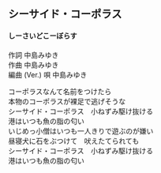 ## シーサイド・コーポラス
#### しーさいどこーぼらす


作詞        中島みゆき  
作曲        中島みゆき  
編曲 (Ver.) 
唄          中島みゆき 

コーポラスなんて名前をつけたら  
本物のコーポラスが裸足で逃げそうな  
シーサイド・コーポラス　小ねずみ駆け抜ける  
港はいつも魚の脂の匂い  
いじめっ小僧はいつも一人きりで遊ぶのが嫌い  
昼寝犬に石をぶつけて　吠えたてられても  
シーサイド・コーポラス　小ねずみ駆け抜ける  
港はいつも魚の脂の匂い  